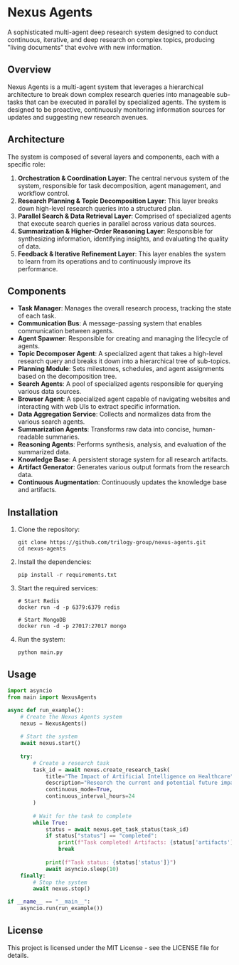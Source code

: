 # Nexus Agents

A sophisticated multi-agent deep research system designed to conduct continuous, iterative, and deep research on complex topics, producing "living documents" that evolve with new information.

## Overview

Nexus Agents is a multi-agent system that leverages a hierarchical architecture to break down complex research queries into manageable sub-tasks that can be executed in parallel by specialized agents. The system is designed to be proactive, continuously monitoring information sources for updates and suggesting new research avenues.

## Architecture

The system is composed of several layers and components, each with a specific role:

1. **Orchestration & Coordination Layer**: The central nervous system of the system, responsible for task decomposition, agent management, and workflow control.
2. **Research Planning & Topic Decomposition Layer**: This layer breaks down high-level research queries into a structured plan.
3. **Parallel Search & Data Retrieval Layer**: Comprised of specialized agents that execute search queries in parallel across various data sources.
4. **Summarization & Higher-Order Reasoning Layer**: Responsible for synthesizing information, identifying insights, and evaluating the quality of data.
5. **Feedback & Iterative Refinement Layer**: This layer enables the system to learn from its operations and to continuously improve its performance.

## Components

- **Task Manager**: Manages the overall research process, tracking the state of each task.
- **Communication Bus**: A message-passing system that enables communication between agents.
- **Agent Spawner**: Responsible for creating and managing the lifecycle of agents.
- **Topic Decomposer Agent**: A specialized agent that takes a high-level research query and breaks it down into a hierarchical tree of sub-topics.
- **Planning Module**: Sets milestones, schedules, and agent assignments based on the decomposition tree.
- **Search Agents**: A pool of specialized agents responsible for querying various data sources.
- **Browser Agent**: A specialized agent capable of navigating websites and interacting with web UIs to extract specific information.
- **Data Aggregation Service**: Collects and normalizes data from the various search agents.
- **Summarization Agents**: Transforms raw data into concise, human-readable summaries.
- **Reasoning Agents**: Performs synthesis, analysis, and evaluation of the summarized data.
- **Knowledge Base**: A persistent storage system for all research artifacts.
- **Artifact Generator**: Generates various output formats from the research data.
- **Continuous Augmentation**: Continuously updates the knowledge base and artifacts.

## Installation

1. Clone the repository:
   ```
   git clone https://github.com/trilogy-group/nexus-agents.git
   cd nexus-agents
   ```

2. Install the dependencies:
   ```
   pip install -r requirements.txt
   ```

3. Start the required services:
   ```
   # Start Redis
   docker run -d -p 6379:6379 redis
   
   # Start MongoDB
   docker run -d -p 27017:27017 mongo
   ```

4. Run the system:
   ```
   python main.py
   ```

## Usage

```python
import asyncio
from main import NexusAgents

async def run_example():
    # Create the Nexus Agents system
    nexus = NexusAgents()
    
    # Start the system
    await nexus.start()
    
    try:
        # Create a research task
        task_id = await nexus.create_research_task(
            title="The Impact of Artificial Intelligence on Healthcare",
            description="Research the current and potential future impacts of AI on healthcare, including diagnostics, treatment planning, drug discovery, and patient care.",
            continuous_mode=True,
            continuous_interval_hours=24
        )
        
        # Wait for the task to complete
        while True:
            status = await nexus.get_task_status(task_id)
            if status["status"] == "completed":
                print(f"Task completed! Artifacts: {status['artifacts']}")
                break
            
            print(f"Task status: {status['status']}")
            await asyncio.sleep(10)
    finally:
        # Stop the system
        await nexus.stop()

if __name__ == "__main__":
    asyncio.run(run_example())
```

## License

This project is licensed under the MIT License - see the LICENSE file for details.
